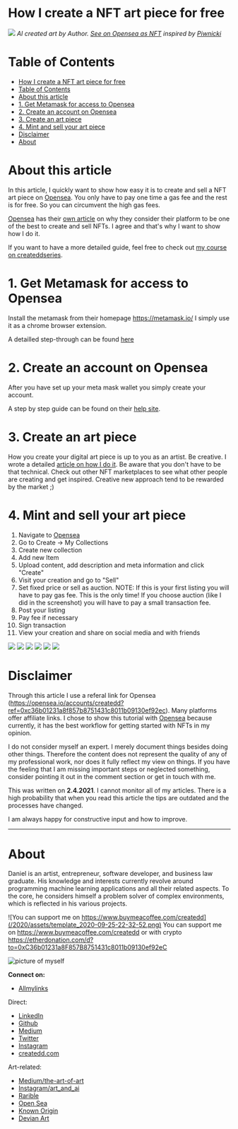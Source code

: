 # How I create a NFT art piece for free

![](../assets/createNftArt_2021-04-02-11-21-01.png)
*AI created art by Author. [See on Opensea as NFT](https://opensea.io/accounts/createdd?ref=0xc36b01231a8f857b8751431c8011b09130ef92ec) inspired by [Piwnicki](https://unsplash.com/photos/JnXebVlsVrg)*

# Table of Contents

- [How I create a NFT art piece for free](#how-i-create-a-nft-art-piece-for-free)
- [Table of Contents](#table-of-contents)
- [About this article](#about-this-article)
- [1. Get Metamask for access to Opensea](#1-get-metamask-for-access-to-opensea)
- [2. Create an account on Opensea](#2-create-an-account-on-opensea)
- [3. Create an art piece](#3-create-an-art-piece)
- [4. Mint and sell your art piece](#4-mint-and-sell-your-art-piece)
- [Disclaimer](#disclaimer)
- [About](#about)

# About this article

In this article, I quickly want to show how easy it is to create and sell a NFT art piece on [Opensea](https://opensea.io/accounts/createdd?ref=0xc36b01231a8f857b8751431c8011b09130ef92ec). You only have to pay one time a gas fee and the rest is for free. So you can circumvent the high gas fees.

[Opensea](https://opensea.io/accounts/createdd?ref=0xc36b01231a8f857b8751431c8011b09130ef92ec) has their [own article](https://opensea.io/blog/guides/7-reasons-to-sell-your-nfts-on-opensea/?ref=0xc36b01231a8f857b8751431c8011b09130ef92ec) on why they consider their platform to be one of the best to create and sell NFTs. I agree and that's why I want to show how I do it.

If you want to have a more detailed guide, feel free to check out [my course on createddseries](https://www.createddseries.com/).

# 1. Get Metamask for access to Opensea

Install the metamask from their homepage https://metamask.io/
I simply use it as a chrome browser extension.

A detailled step-through can be found [here](https://medium.com/@mark.lasia/how-to-set-up-an-erc20-compatible-ethereum-wallet-cda8dabc4b89)

# 2. Create an account on Opensea

After you have set up your meta mask wallet you simply create your account.

A step by step guide can be found on their [help site](https://openseahelp.zendesk.com/hc/en-us/articles/360061676254-How-do-I-create-an-OpenSea-account-).

# 3. Create an art piece

How you create your digital art piece is up to you as an artist. Be creative. I wrote a detailed [article on how I do it](https://medium.com/the-art-of-art/how-ai-creates-art-with-neural-style-transfer-an-example-b350dc933fe8). Be aware that you don't have to be that technical. Check out other NFT marketplaces to see what other people are creating and get inspired. Creative new approach tend to be rewarded by the market ;)

# 4. Mint and sell your art piece

1. Navigate to [Opensea](https://opensea.io/accounts/createdd?ref=0xc36b01231a8f857b8751431c8011b09130ef92ec)
2. Go to Create -> My Collections
3. Create new collection
4. Add new Item
5. Upload content, add description and meta information and click "Create"
6. Visit your creation and go to "Sell"
7. Set fixed price or sell as auction. NOTE: If this is your first listing you will have to pay gas fee. This is the only time! If you choose auction (like I did in the screenshot) you will have to pay a small transaction fee.
8. Post your listing
9. Pay fee if necessary
10. Sign transaction
11. View your creation and share on social media and with friends


![](../assets/createNftArt_2021-04-02-11-29-52.png)
![](../assets/createNftArt_2021-04-02-11-30-19.png)
![](../assets/createNftArt_2021-04-02-11-32-36.png)
![](../assets/createNftArt_2021-04-02-11-37-18.png)
![](../assets/createNftArt_2021-04-02-11-37-46.png)
![](../assets/createNftArt_2021-04-02-11-39-02.png)




# Disclaimer

Through this article I use a referal link for Opensea (https://opensea.io/accounts/createdd?ref=0xc36b01231a8f857b8751431c8011b09130ef92ec). Many platforms offer affiliate links. I chose to show this tutorial with [Opensea](https://opensea.io/accounts/createdd?ref=0xc36b01231a8f857b8751431c8011b09130ef92ec) because currently, it has the best workflow for getting started with NFTs in my opinion.

I do not consider myself an expert. I merely document things besides doing other things. Therefore the content does not represent the quality of any of my professional work, nor does it fully reflect my view on things. If you have the feeling that I am missing important steps or neglected something, consider pointing it out in the comment section or get in touch with me.

This was written on **2.4.2021**.
I cannot monitor all of my articles. There is a high probability that when you read this article the tips are outdated and the processes have changed.

I am always happy for constructive input and how to improve.


---

# About

Daniel is an artist, entrepreneur, software developer, and business law graduate. His knowledge and interests currently revolve around programming machine learning applications and all their related aspects. To the core, he considers himself a problem solver of complex environments, which is reflected in his various projects.


![You can support me on https://www.buymeacoffee.com/createdd](/2020/assets/template_2020-09-25-22-32-52.png)
You can support me on https://www.buymeacoffee.com/createdd or with crypto https://etherdonation.com/d?to=0xC36b01231a8F857B8751431c8011b09130ef92eC


![picture of myself](https://avatars2.githubusercontent.com/u/22077628?s=460&v=4)

**Connect on:**

- [Allmylinks](https://allmylinks.com/createdd)

Direct:
- [LinkedIn](https://www.linkedin.com/in/createdd)
- [Github](https://github.com/Createdd)
- [Medium](https://medium.com/@createdd)
- [Twitter](https://twitter.com/_createdd)
- [Instagram](https://www.instagram.com/create.dd/)
- [createdd.com](https://www.createdd.com/)

Art-related:
- [Medium/the-art-of-art](https://medium.com/the-art-of-art)
- [Instagram/art_and_ai](https://www.instagram.com/art_and_ai/)
- [Rarible](https://app.rarible.com/createdd/collectibles)
- [Open Sea](https://opensea.io/accounts/createdd?ref=0xc36b01231a8f857b8751431c8011b09130ef92ec)
- [Known Origin](https://knownorigin.io/profile/0xC36b01231a8F857B8751431c8011b09130ef92eC)
- [Devian Art](https://www.deviantart.com/createdd1010/)

<!-- Written by Daniel Deutsch -->